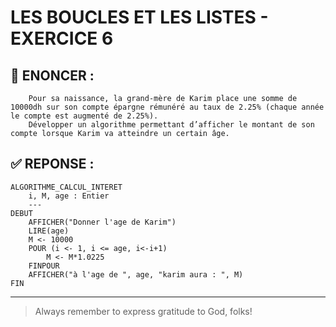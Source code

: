 # LES BOUCLES ET LES LISTES - EXERCICE 6

## 🌟 ENONCER :
```
    Pour sa naissance, la grand-mère de Karim place une somme de 10000dh sur son compte épargne rémunéré au taux de 2.25% (chaque année le compte est augmenté de 2.25%).
    Développer un algorithme permettant d’afficher le montant de son compte lorsque Karim va atteindre un certain âge.
```

## ✅ REPONSE :

````
ALGORITHME_CALCUL_INTERET
    i, M, age : Entier
    ---
DEBUT
    AFFICHER("Donner l'age de Karim")
    LIRE(age)
    M <- 10000
    POUR (i <- 1, i <= age, i<-i+1)
        M <- M*1.0225
    FINPOUR
    AFFICHER("à l'age de ", age, "karim aura : ", M)
FIN 
````

--- 

> Always remember to express gratitude to God, folks!